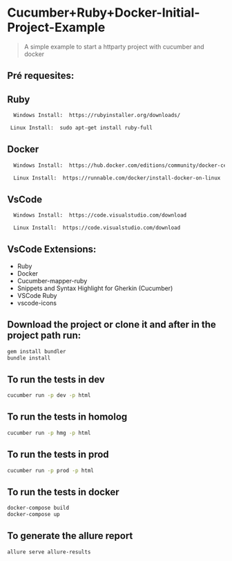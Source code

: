 # Cucumber+Ruby+Docker-Initial-Project-Example
> A simple example to start a httparty project with cucumber and docker


## Pré requesites:

## Ruby

```sh
  Windows Install:  https://rubyinstaller.org/downloads/
  ```
 ```sh
  Linux Install:  sudo apt-get install ruby-full
 ```
  
## Docker

```sh
  Windows Install:  https://hub.docker.com/editions/community/docker-ce-desktop-windows/
  ```
```sh
  Linux Install:  https://runnable.com/docker/install-docker-on-linux
```	
## VsCode

```sh
  Windows Install:  https://code.visualstudio.com/download
 ```
```sh
  Linux Install:  https://code.visualstudio.com/download
```
## VsCode Extensions:

  * Ruby	
  * Docker
  * Cucumber-mapper-ruby	
  * Snippets and Syntax Highlight for Gherkin (Cucumber)	
  * VSCode Ruby
  * vscode-icons
	
## Download the project or clone it and after in the project path run:

```sh
gem install bundler
bundle install
```
## To run the tests in dev

 ```sh
cucumber run -p dev -p html
```
## To run the tests in homolog

 ```sh
cucumber run -p hmg -p html
```
## To run the tests in prod

 ```sh
cucumber run -p prod -p html
```
## To run the tests in docker

 ```sh
docker-compose build
docker-compose up
```
## To generate the allure report

 ```sh
allure serve allure-results
```
